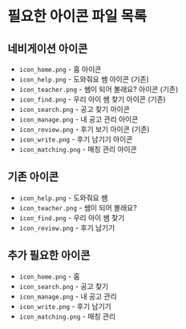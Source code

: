 # 필요한 아이콘 파일 목록

## 네비게이션 아이콘

- `icon_home.png` - 홈 아이콘
- `icon_help.png` - 도와줘요 쌤 아이콘 (기존)
- `icon_teacher.png` - 쌤이 되어 볼래요? 아이콘 (기존)
- `icon_find.png` - 우리 아이 쌤 찾기 아이콘 (기존)
- `icon_search.png` - 공고 찾기 아이콘
- `icon_manage.png` - 내 공고 관리 아이콘
- `icon_review.png` - 후기 보기 아이콘 (기존)
- `icon_write.png` - 후기 남기기 아이콘
- `icon_matching.png` - 매칭 관리 아이콘

## 기존 아이콘

- `icon_help.png` - 도와줘요 쌤
- `icon_teacher.png` - 쌤이 되어 볼래요?
- `icon_find.png` - 우리 아이 쌤 찾기
- `icon_review.png` - 후기 남기기

## 추가 필요한 아이콘

- `icon_home.png` - 홈
- `icon_search.png` - 공고 찾기
- `icon_manage.png` - 내 공고 관리
- `icon_write.png` - 후기 남기기
- `icon_matching.png` - 매칭 관리
